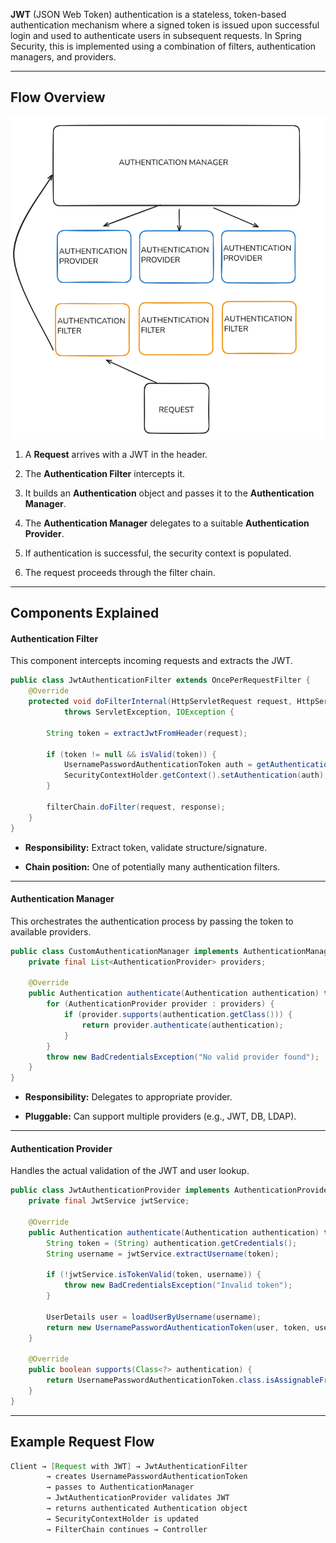 **JWT** (JSON Web Token) authentication is a stateless, token-based authentication mechanism where a signed token is issued upon successful login and used to authenticate users in subsequent requests. In Spring Security, this is implemented using a combination of filters, authentication managers, and providers.

---
## Flow Overview
![](../../Images/JWT_Validation_schema.png)
1. A **Request** arrives with a JWT in the header.
    
2. The **Authentication Filter** intercepts it.
    
3. It builds an **Authentication** object and passes it to the **Authentication Manager**.
    
4. The **Authentication Manager** delegates to a suitable **Authentication Provider**.
    
5. If authentication is successful, the security context is populated.
    
6. The request proceeds through the filter chain.


---

## Components Explained

#### Authentication Filter

This component intercepts incoming requests and extracts the JWT.

```java
public class JwtAuthenticationFilter extends OncePerRequestFilter {
    @Override
    protected void doFilterInternal(HttpServletRequest request, HttpServletResponse response, FilterChain filterChain)
            throws ServletException, IOException {
        
        String token = extractJwtFromHeader(request);

        if (token != null && isValid(token)) {
            UsernamePasswordAuthenticationToken auth = getAuthentication(token);
            SecurityContextHolder.getContext().setAuthentication(auth);
        }

        filterChain.doFilter(request, response);
    }
}
```

- **Responsibility:** Extract token, validate structure/signature.
    
- **Chain position:** One of potentially many authentication filters.


---

#### Authentication Manager

This orchestrates the authentication process by passing the token to available providers.

```java
public class CustomAuthenticationManager implements AuthenticationManager {
    private final List<AuthenticationProvider> providers;

    @Override
    public Authentication authenticate(Authentication authentication) throws AuthenticationException {
        for (AuthenticationProvider provider : providers) {
            if (provider.supports(authentication.getClass())) {
                return provider.authenticate(authentication);
            }
        }
        throw new BadCredentialsException("No valid provider found");
    }
}
```

- **Responsibility:** Delegates to appropriate provider.
    
- **Pluggable:** Can support multiple providers (e.g., JWT, DB, LDAP).


---

#### Authentication Provider

Handles the actual validation of the JWT and user lookup.

```java
public class JwtAuthenticationProvider implements AuthenticationProvider {
    private final JwtService jwtService;

    @Override
    public Authentication authenticate(Authentication authentication) throws AuthenticationException {
        String token = (String) authentication.getCredentials();
        String username = jwtService.extractUsername(token);

        if (!jwtService.isTokenValid(token, username)) {
            throw new BadCredentialsException("Invalid token");
        }

        UserDetails user = loadUserByUsername(username);
        return new UsernamePasswordAuthenticationToken(user, token, user.getAuthorities());
    }

    @Override
    public boolean supports(Class<?> authentication) {
        return UsernamePasswordAuthenticationToken.class.isAssignableFrom(authentication);
    }
}
```


---

## Example Request Flow

```java
Client → [Request with JWT] → JwtAuthenticationFilter
        → creates UsernamePasswordAuthenticationToken
        → passes to AuthenticationManager
        → JwtAuthenticationProvider validates JWT
        → returns authenticated Authentication object
        → SecurityContextHolder is updated
        → FilterChain continues → Controller
```